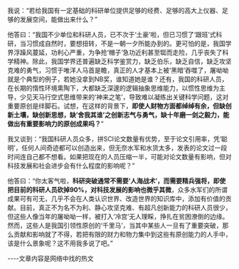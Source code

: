 我说：“若给我国有一定基础的科研单位提供足够的经费、足够的高大上仪器、足够的发展空间，能做出来什么？”

他答曰：“我国不少单位和科研人员，已不次于‘土豪’啦，但已习惯了‘跟班’式科研，当习惯成自然时，要想扭转，不是一朝一夕所能办到的。更可怕的是，我国学界浮躁风蔓延，功利心严重，为争抢‘帽子’急功近利甚至铤而走险，几乎丧失了科学精神。除此，我国学界还普遍缺乏科学鉴赏力，缺乏伯乐，缺乏自信，缺乏攻坚克难的勇气，习惯于唯洋人马首是瞻，真正的人才基本上被‘黑暗’吞噬了，屠呦呦就是个典型的例子，若她没拿到NB奖，谁知道她是谁？还有，我国的科研人员，在长期的惰性环境熏陶下，大都缺乏深邃的逻辑抽象思维能力，以惯性思维为主导，少见天马行空式思维带来的‘神来之笔’，导致难以凝练出关键科学问题，这对重要原创是绊脚石。试想，在这样的背景下，**即使人财物方面都绰绰有余，但缺创新土壤，缺创新思想，缺’舍我其谁’之创新志气与勇气，缺十年磨一剑之毅力，能做出有重要影响力的原创成果吗？**”

我又谈到：“我国科研人员众多，拼SCI论文数量有优势，至于论文引用率，凭‘聪明’，任何人间奇迹都可以创造出来，但无奈水军和水货太多，发表的论文过一段时间连自己都不想看。如果把现在的人员压缩一半，可能对论文数量有影响，但对科技发展和社会进步会有什么程度的影响呢？”

他答曰：“你太客气啦，**科研突破通常不需要‘人海战术’，而需要精兵强将，即使把目前的科研人员砍掉90%，对科技发展的影响也微乎其微**，众多水军们的所谓成果可有可无，几乎不会在人类认识世界、改造世界的知识库中，添加有价值的贡献。目前，真正不为名不为利、静心攻坚克难、有超凡创新能力的科研人员很少，但这些人像当年的屠呦呦一样，被打入‘冷宫’无人理睬，挣扎在贫困潦倒的边缘。然而，这些人是我国引领性原创的‘千里马’，当其中某些人一旦有了重要突破，那么贡献和影响就了不得，若把有限的财力和物力集中到这些有原创能力的人手中，该是什么景象呢？这不用我多说了吧。”

----文章内容是网络中找的热文